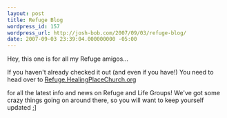 ```yaml
---
layout: post
title: Refuge Blog
wordpress_id: 157
wordpress_url: http://josh-bob.com/2007/09/03/refuge-blog/
date: 2007-09-03 23:39:04.000000000 -05:00
---
```

Hey, this one is for all my Refuge amigos...

If you haven't already checked it out (and even if you have!) You need to head over to <a href="http://refuge.healingplacechurch.org">Refuge.HealingPlaceChurch.org</a>

for all the latest info and news on Refuge and Life Groups! We've got some crazy things going on around there, so you will want to keep yourself updated ;]

